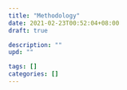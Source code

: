 ```yaml
---
title: "Methodology"
date: 2021-02-23T00:52:04+08:00
draft: true

description: ""
upd: ""

tags: []
categories: []
---
```


